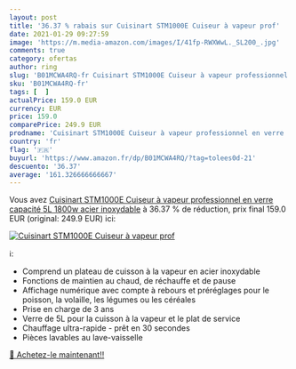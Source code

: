 ```yaml
---
layout: post
title: '36.37 % rabais sur Cuisinart STM1000E Cuiseur à vapeur prof'
date: 2021-01-29 09:27:59
image: 'https://m.media-amazon.com/images/I/41fp-RWXWwL._SL200_.jpg'
comments: true
category: ofertas
author: ring
slug: 'B01MCWA4RQ-fr Cuisinart STM1000E Cuiseur à vapeur professionnel en verre...'
sku: 'B01MCWA4RQ-fr'
tags: [  ]
actualPrice: 159.0 EUR
currency: EUR
price: 159.0
comparePrice: 249.9 EUR
prodname: 'Cuisinart STM1000E Cuiseur à vapeur professionnel en verre  capacité 5L  1800w  acier inoxydable'
country: 'fr'
flag: '🇫🇷'
buyurl: 'https://www.amazon.fr/dp/B01MCWA4RQ/?tag=tolees0d-21'
descuento: '36.37'
average: '161.326666666667'
---
```


Vous avez [Cuisinart STM1000E Cuiseur à vapeur professionnel en verre  capacité 5L  1800w  acier inoxydable](https://www.amazon.fr/dp/B01MCWA4RQ/?tag=tolees0d-21)  à  36.37 % de réduction, prix final  159.0 EUR (original: 249.9 EUR) ici:

[![Cuisinart STM1000E Cuiseur à vapeur prof](https://m.media-amazon.com/images/I/41fp-RWXWwL._SL200_.jpg)](https://www.amazon.fr/dp/B01MCWA4RQ/?tag=tolees0d-21)

ℹ️:

- Comprend un plateau de cuisson à la vapeur en acier inoxydable
- Fonctions de maintien au chaud, de réchauffe et de pause
- Affichage numérique avec compte à rebours et préréglages pour le poisson, la volaille, les légumes ou les céréales
- Prise en charge de 3 ans
- Verre de 5L pour la cuisson à la vapeur et le plat de service
- Chauffage ultra-rapide - prêt en 30 secondes
- Pièces lavables au lave-vaisselle

[🛒 Achetez-le maintenant!!](https://www.amazon.fr/dp/B01MCWA4RQ/?tag=tolees0d-21)
